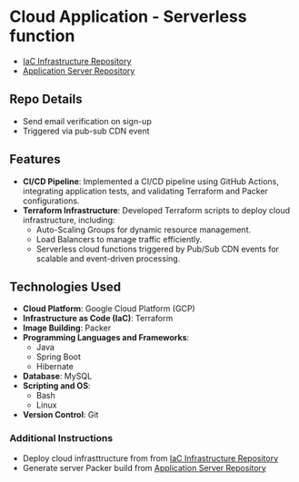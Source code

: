 # Cloud Application - Serverless function

- [IaC Infrastructure Repository](https://github.com/GokulaKrishnanRGK/tf-gcp-infra)
- [Application Server Repository](https://github.com/GokulaKrishnanRGK/cloud-webapp-server)

## Repo Details
- Send email verification on sign-up
- Triggered via pub-sub CDN event

## Features

- **CI/CD Pipeline**: Implemented a CI/CD pipeline using GitHub Actions, integrating application tests, and validating Terraform and Packer configurations.
- **Terraform Infrastructure**: Developed Terraform scripts to deploy cloud infrastructure, including:
  - Auto-Scaling Groups for dynamic resource management.
  - Load Balancers to manage traffic efficiently.
  - Serverless cloud functions triggered by Pub/Sub CDN events for scalable and event-driven processing.

## Technologies Used

- **Cloud Platform**: Google Cloud Platform (GCP)
- **Infrastructure as Code (IaC)**: Terraform
- **Image Building**: Packer
- **Programming Languages and Frameworks**: 
  - Java
  - Spring Boot
  - Hibernate
- **Database**: MySQL
- **Scripting and OS**: 
  - Bash
  - Linux
- **Version Control**: Git
   
### Additional Instructions
- Deploy cloud infrasttructure from from [IaC Infrastructure Repository](https://github.com/GokulaKrishnanRGK/tf-gcp-infra)
- Generate server Packer build from [Application Server Repository](https://github.com/GokulaKrishnanRGK/cloud-webapp-server)

